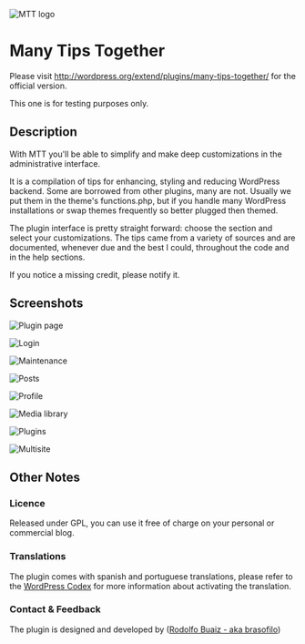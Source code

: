 ![MTT logo](https://github.com/brasofilo/featured-link-image/raw/master/logo.png)

# Many Tips Together
Please visit http://wordpress.org/extend/plugins/many-tips-together/ for the official version.

This one is for testing purposes only.

## Description
With MTT you'll be able to simplify and make deep customizations in the administrative interface.

It is a compilation of tips for enhancing, styling and reducing WordPress backend. 
Some are borrowed from other plugins, many are not. 
Usually we put them in the theme's functions.php, 
but if you handle many WordPress installations or swap themes frequently so better plugged then themed.

The plugin interface is pretty straight forward: choose the section and select your customizations.
The tips came from a variety of sources and are documented, whenever due and the best I could, 
throughout the code and in the help sections.

If you notice a missing credit, please notify it.


## Screenshots
![Plugin page](https://github.com/brasofilo/many-tips-together/raw/master/screenshot-1.png)

![Login](https://github.com/brasofilo/many-tips-together/raw/master/screenshot-2.jpg)

![Maintenance](https://github.com/brasofilo/many-tips-together/raw/master/screenshot-3.jpg)

![Posts](https://github.com/brasofilo/many-tips-together/raw/master/screenshot-4.png)

![Profile](https://github.com/brasofilo/many-tips-together/raw/master/screenshot-5.png)

![Media library](https://github.com/brasofilo/many-tips-together/raw/master/screenshot-6.png)

![Plugins](https://github.com/brasofilo/many-tips-together/raw/master/screenshot-7.png)

![Multisite](https://github.com/brasofilo/many-tips-together/raw/master/screenshot-8.png)

## Other Notes
### Licence
Released under GPL, you can use it free of charge on your personal or commercial blog. 

### Translations
The plugin comes with spanish and portuguese translations, please refer to the [WordPress Codex](http://codex.wordpress.org/Installing_WordPress_in_Your_Language "Installing WordPress in Your Language") for more information about activating the translation.

### Contact & Feedback
The plugin is designed and developed by ([Rodolfo Buaiz - aka brasofilo](http://rodbuaiz.com))